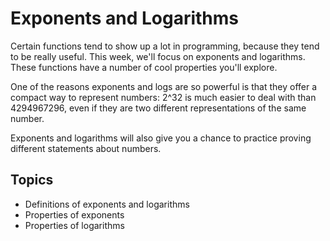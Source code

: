 # Exponents and Logarithms

Certain functions tend to show up a lot in programming, because they tend to be really useful. This week, we'll focus on exponents and logarithms. These functions have a number of cool properties you'll explore.

One of the reasons exponents and logs are so powerful is that they offer a compact way to represent numbers: 2^32 is much easier to deal with than 4294967296, even if they are two different representations of the same number.

Exponents and logarithms will also give you a chance to practice proving different statements about numbers.

## Topics

- Definitions of exponents and logarithms
- Properties of exponents
- Properties of logarithms